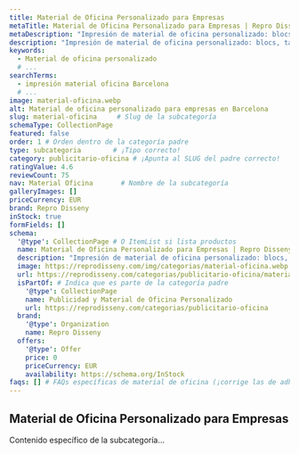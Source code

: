 ```yaml
---
title: Material de Oficina Personalizado para Empresas
metaTitle: Material de Oficina Personalizado para Empresas | Repro Disseny
metaDescription: "Impresión de material de oficina personalizado: blocs, talonarios, carpetas y más. Soluciones profesionales para empresas en Barcelona y Cataluña."
description: "Impresión de material de oficina personalizado: blocs, talonarios, carpetas y más. Soluciones profesionales para empresas en Barcelona y Cataluña."
keywords:
  - Material de oficina personalizado
  # ...
searchTerms:
  - impresión material oficina Barcelona
  # ...
image: material-oficina.webp
alt: Material de oficina personalizado para empresas en Barcelona
slug: material-oficina     # Slug de la subcategoría
schemaType: CollectionPage
featured: false
order: 1 # Orden dentro de la categoría padre
type: subcategoria        # ¡Tipo correcto!
category: publicitario-oficina # ¡Apunta al SLUG del padre correcto!
ratingValue: 4.6
reviewCount: 75
nav: Material Oficina       # Nombre de la subcategoría
galleryImages: []
priceCurrency: EUR
brand: Repro Disseny
inStock: true
formFields: []
schema:
  '@type': CollectionPage # O ItemList si lista productos
  name: Material de Oficina Personalizado para Empresas | Repro Disseny
  description: "Impresión de material de oficina personalizado: blocs, talonarios..."
  image: https://reprodisseny.com/img/categorias/material-oficina.webp
  url: https://reprodisseny.com/categorias/publicitario-oficina/material-oficina # URL de esta subcategoría
  isPartOf: # Indica que es parte de la categoría padre
    '@type': CollectionPage
    name: Publicidad y Material de Oficina Personalizado
    url: https://reprodisseny.com/categorias/publicitario-oficina
  brand:
    '@type': Organization
    name: Repro Disseny
  offers:
    '@type': Offer
    price: 0
    priceCurrency: EUR
    availability: https://schema.org/InStock
faqs: [] # FAQs específicas de material de oficina (¡corrige las de adhesivos!)
---
```


## Material de Oficina Personalizado para Empresas
Contenido específico de la subcategoría...